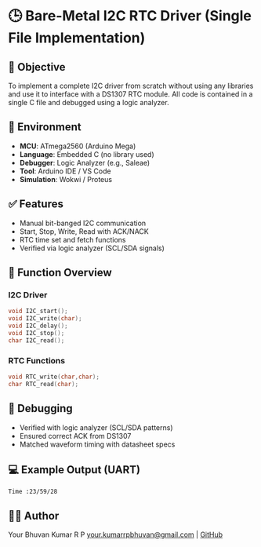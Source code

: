 
# 🕒 Bare-Metal I2C RTC Driver (Single File Implementation)

## 🎯 Objective
To implement a complete I2C driver from scratch without using any libraries and use it to interface with a DS1307 RTC module. All code is contained in a single C file and debugged using a logic analyzer.

## 🔧 Environment
- **MCU**: ATmega2560 (Arduino Mega)
- **Language**: Embedded C (no library used)
- **Debugger**: Logic Analyzer (e.g., Saleae)
- **Tool**: Arduino IDE / VS Code
- **Simulation**: Wokwi / Proteus

## ✅ Features
- Manual bit-banged I2C communication
- Start, Stop, Write, Read with ACK/NACK
- RTC time set and fetch functions
- Verified via logic analyzer (SCL/SDA signals)

## 🧠 Function Overview

### I2C Driver
```c
void I2C_start();
void I2C_write(char);
void I2C_delay();
void I2C_stop();
char I2C_read();
```

### RTC Functions
```c
void RTC_write(char,char);
char RTC_read(char);
```

## 🔬 Debugging
- Verified with logic analyzer (SCL/SDA patterns)
- Ensured correct ACK from DS1307
- Matched waveform timing with datasheet specs

## 💻 Example Output (UART)
```
Time :23/59/28
```



## 🧑‍💻 Author
Your Bhuvan Kumar R P 
your.kumarrpbhuvan@gmail.com | [GitHub](https://github.com/Bhuvan-Kumar-R-P)
